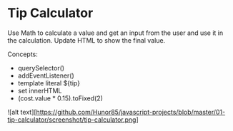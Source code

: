 # Tip Calculator

Use Math to calculate a value and get an input from the user and use it in the calculation. 
Update HTML to show the final value.

Concepts:
* querySelector()
* addEventListener()
* template literal ${tip}
* set innerHTML
* (cost.value * 0.15).toFixed(2)

![alt text][https://github.com/Hunor85/javascript-projects/blob/master/01-tip-calculator/screenshot/tip-calculator.png]
